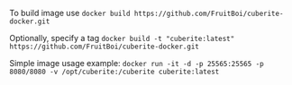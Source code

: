 To build image use ```docker build https://github.com/FruitBoi/cuberite-docker.git```

Optionally, specify a tag ```docker build -t "cuberite:latest" https://github.com/FruitBoi/cuberite-docker.git```

Simple image usage example:
```docker run -it -d -p 25565:25565 -p 8080/8080 -v /opt/cuberite:/cuberite cuberite:latest```
